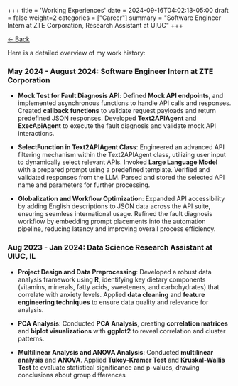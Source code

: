 +++
title = 'Working Experiences'
date = 2024-09-16T04:02:13-05:00
draft = false
weight=2
categories = ["Career"]
summary = "Software Engineer Intern at ZTE Corporation, Research Assistant at UIUC"
+++

[← Back](/)

Here is a detailed overview of my work history:

### **May 2024 - August 2024: Software Engineer Intern at ZTE Corporation**


- **Mock Test for Fault Diagnosis API**: Defined **Mock API endpoints**, and implemented asynchronous functions to handle API calls and responses. Created **callback functions** to validate request payloads and return predefined JSON responses. Developed **Text2APIAgent** and **ExecApiAgent** to execute the fault diagnosis and validate mock API interactions.

- **SelectFunction in Text2APIAgent Class**: Engineered an advanced API filtering mechanism within the Text2APIAgent class, utilizing user input to dynamically select relevant APIs. Invoked **Large Language Model** with a prepared prompt using a predefined template. Verified and validated responses from the LLM. Parsed and stored the selected API name and parameters for further processing.

- **Globalization and Workflow Optimization**: Expanded API accessibility by adding English descriptions to JSON data across the API suite, ensuring seamless international usage. Refined the fault diagnosis workflow by embedding prompt placements into the automation pipeline, reducing latency and improving overall process efficiency.

### **Aug 2023 - Jan 2024: Data Science Research Assistant at UIUC, IL**

- **Project Design and Data Preprocessing**: Developed a robust data analysis framework using **R**, identifying key dietary components (vitamins, minerals, fatty acids, sweeteners, and carbohydrates) that correlate with anxiety levels. Applied **data cleaning** and **feature engineering techniques** to ensure data quality and relevance for analysis.

- **PCA Analysis**: Conducted **PCA Analysis**, creating **correlation matrices** and **biplot visualizations** with **ggplot2** to reveal correlation and cluster patterns.

- **Multilinear Analysis and ANOVA Analysis**: Conducted **multilinear analysis** and **ANOVA**. Applied **Tukey-Kramer Test** and **Kruskal-Wallis Test** to evaluate statistical significance and p-values, drawing conclusions about group differences


